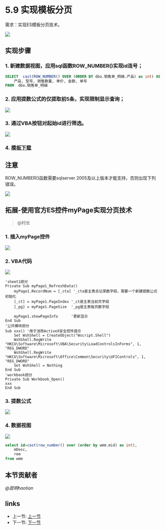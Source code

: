 # 5.9 实现模板分页
需求：实现ES模板分页技术。

![](/images/5.9.1.gif)

## 实现步骤
### 1. 新建数据视图，应用sql函数ROW_NUMBER()实现id连号；

```sql
SELECT  cast(ROW_NUMBER() OVER (ORDER BY dbo.销售单_明细.产品) as int) AS 自增列, 
	产品, 型号, 销售数量, 单价, 金额, 单号
FROM  dbo.销售单_明细
```

### 2. 应用提数公式的仅提取前5条，实现限制显示查询；

![](/images/5.9.4.png)

### 3. 通过VBA按钮对起始id进行筛选。

![](/images/5.9.3.png)

### 4. [模板下载](files/5.9.rar)

## 注意
ROW_NUMBER()函数需要sqlserver 2005及以上版本才能支持，否则出现下列错误。

![](/images/5.9.2.png)

## 拓展-使用官方ES控件myPage实现分页技术
> @村长

### 1. 插入myPage控件

![](/images/5.9.8.png)

### 2. VBA代码

![](/images/5.9.6.png)

```VB 
'sheet1部分
Private Sub myPage1_RefreshData() 
    myPage1.RecordNum = [_cta] '_cta是主表总记录数字段，需要一个新建提数公式初始化
    [_ct] = myPage1.PageIndex '_ct是主表当前页字段
    [_pg] = myPage1.PageSize  '_pg是主表每页数字段
    
    myPage1.showPageInfo      '更新显示
End Sub
'公共模块部分
Sub xxx() '用于消除ActiveX安全控件提示
    Set WshShell = CreateObject("Wscript.Shell")
    WshShell.RegWrite "HKCU\Software\Microsoft\VBA\Security\LoadControlsInForms", 1, "REG_DWORD"
    WshShell.RegWrite "HKCU\Software\Microsoft\Office\Common\Security\UFIControls", 1, "REG_DWORD"
    Set WshShell = Nothing
End Sub
'workbook部分
Private Sub Workbook_Open()
xxx
End Sub
```

### 3. 提数公式

![](/images/5.9.7.png)

### 4. 数据视图

![](/images/5.9.5.png)
```sql
select id=cast(row_number() over (order by wmm.mid) as int),
    mDesc,
    rem
from wmm
```

## 本节贡献者
*@昆明haotian*

## links
  * 上一节: [上一节](<05.8.md>)
  * 下一节: [下一节](<05.10.md>)
